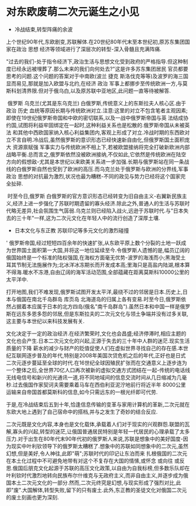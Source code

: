 # 对东欧废萌二次元诞生之小见

- 冷战结束,转型阵痛的余波

​		上个世纪90年代,东欧剧变,苏联解体.在20世纪80年代末至本世纪初,原苏东集团国家在政治 思想 经济等领域进行了深层次的转型-深入骨髓且充满阵痛.

​		"过去的我们-处于指令经济下,政治生活与思想文化受到政府的严格指导.但这种制度已经永远被埋葬了.那么未来的我们向何处去?"这是许多苏东集团居民 官员都要思考的问题.这个问题的答案对于中南欧(波兰 捷克 斯洛伐克等等)及波罗的海三国显而易见,那就是加入欧盟与北约,在经济 政治 军事上都挪步至传统欧洲一方,与莫斯科划清界限.但对于俄乌白,以及原苏联中亚地区,此问题一直等待被解答.

​		俄罗斯 乌克兰(尤其是东乌克兰) 白俄罗斯,传统意义上的东斯拉夫人核心区.由于政治 历史 血统等原因长期与传统欧洲对立.注意:这里的对立不包含笔者主观因素;即使在19世纪俄罗斯帝国和中欧的密切联系,以及一战中俄罗斯帝国与英 法结成协约国,试图将利益牢固绑定在一起时,这种利益关系也是松散的.俄罗斯帝国从未被英 法 和其他中西欧国家纳入核心利益集团内,客观上形成了对立.冷战时期的东西欧对立不言自明.冷战后,虽然俄罗斯的意识形态已经快速新自由化,但俄罗斯国土面积庞大 资源禀赋强 军事实力与传统欧洲不相上下,若被欧盟接纳将完全打破新欧洲内部战略平衡.总而言之,俄罗斯依然没被欧洲接纳,不仅如此,它依然是传统欧洲在陆空方向的假想敌-尤其是本世纪以来欧美关系进一步加强.长期与俄罗斯站在同一条战线的白俄罗斯自然也受到了欧洲的高压.而乌克兰处于俄罗斯与欧洲的分界线,军事 政治 思想的对抗最为激烈,状况也最为糟糕-不同的政见与势力已经将这个国家完全扯碎.

​		时至今日,俄罗斯 白俄罗斯的官方意识形态已经转变为旧自由主义-右翼新民族主义,经济上进一步强化了苏联时期遗留的寡头经济.除此之外,普通人的生活与苏联时代略无差异,社会氛围生气孱弱.乌克兰则已经陷入战火,远逊于苏联时代.与"日本失去的三十年"一样,这为二次元文化在年轻人中的流行创造了深厚土壤.

- 日本文化与东正教 苏联印记等多元文化的激烈碰撞

'		俄罗斯帝国,经过短短四百余年的快速扩张,从东欧平原上数个分裂的土地一跃成为世界国土面积第一大国,并将这一地位延续至今.令俄罗斯人遗憾的是,幅员辽阔的俄国始终是一个标准的陆权强国,在海权方面毫无优势-波罗的海浅而小;黑海受土耳其节制无法施展作为;北冰洋冰冻期长而开发成本高;里海只是高盐内陆湖,根本算不得海.暖水不冻港,自由辽阔的海军活动范围,全部蕴藏在距离莫斯科10000公里的太平洋中.

​		打开地图,我们不难发现,俄罗斯试图开发太平洋,最绕不过的邻居是日本.历史上,日本与俄国在南北千岛群岛 库页岛 北海道岛的归属上各有变易.时至今日,俄罗斯依然占据着本应属于日本的北方四岛(俄名"南千岛群岛").虽然日本和中国一样是俄罗斯在远东多恩多怨的邻居,但是东斯拉夫的二次元文化与领土争端并没有过多关联,这主要与本世纪以来科技发展有关.

​		文化决定于一定的政治经济.在经济繁荣时,文化也会昌盛;经济停滞时,相应主题的文化也会产生.日本二次元文化的兴起,正源于失去的三十年中人群的迷茫.现实生活质量的下降 薪水的减少与财产的贬值促使人们在虚拟世界寻找自己的存在感.本世纪互联网逐步普及的年代,特别是2008年美国次贷危机之后的年代,正好也是日式二次元逐步蔓延至全球的时代.在16世纪全球因殖民扩张而在交通意义上逐步连为一个整体之后,全世界70亿人口再次被新的虚拟交通方式团结在一起-传统的电话线 无线电信号和新兴的光通讯一道,将不同地域间的信息交流时间从几日缩减为几毫秒.过去俄国作家契诃夫需要乘着马车在西伯利亚泥泞地前行将近半年 8000公里运输来自帝国首都莫斯科的信息,如今只需远东的一根光纤即可代劳.

​		于是,在冷战结束后五到十年,恰逢信息传输的变革与家用计算机的革新,二次元就在东欧大地上遇到了自己宿命中的搭档,并与之发生了奇妙的结合反应.

​		二次元既是文化内容,本身也是文化载体,承载着人们对于现实的兴观群怨.联盟的瓦解,寡头的兴起,转型的迷茫,让俄国普通居民特别是年轻一代居民的心理承载了太多压力.对于出生在80年代末90年代初的俄罗斯人来说,苏联是想象中的美好国度-因为现实中叶利钦领导下的俄罗斯太糟糕了.想象中的苏联如同想象中的二次元,虽然幻想,但是美好,令人神往,此即"萌";苏联时代的印记让东泊而来 扎根俄国的二次元在本土化过程中不可避免地带有对这个不复存在大国的情愫,或怀念 或向往 或反思.俄国后朋克文化起源于苏联的高压文化政策,以自由为自我标榜,但多数乐队却在叶利钦时代激烈地转向民族布尔什维克与无政府主义,而非自由主义,并逐步成为俄国本土二次元文化的一部分.然而,二次元终究是幻想,与现实形成了强烈对比,此即"废".大国解体,转型失败,留下的只有废土.此外,东正教的圣徒文化对俄国二次元的废土刻画也更为深刻.